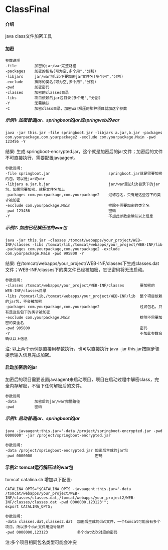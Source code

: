 # ClassFinal

#### 介绍
java class文件加密工具


#### 加密

```
参数说明
-file        加密的jar/war完整路径
-packages    加密的包名(可为空,多个用","分割)
-libjars     jar/war包lib下要加密jar文件名(多个用","分割)
-exclude     排除的类名(可为空,多个用","分割)
-pwd         加密密码
-classes     加密的classes目录
-libs        项目依赖的jar包目录(多个用","分割)
-Y           无需确认
-C           加密class目录，加密war解压的那种项目就加这个参数
```


##### 示例1: 加密普通jar、springboot的jar或springweb的war

```
java -jar this.jar -file springboot.jar -libjars a.jar,b.jar -packages com.yourpackage,com.yourpackage2 -exclude com.yourpackage.Main -pwd 123456 -Y
```

结果: 生成 springboot-encrypted.jar，这个就是加密后的jar文件；加密后的文件不可直接执行，需要配置javaagent。

```
参数说明:
-file springboot.jar                          springboot.jar就是需要加密的包，可以是jar或war
-libjars a.jar,b.jar                          jar/war里边lib目录下的jar包，如果需要加密，就把文件名加上
-packages com.yourpackage,com.yourpackage2    过滤包名，只有是这些包下的类才被加密
-exclude com.yourpackage.Main                 排除不需要加密的类全名
-pwd 123456                                   密码
-Y                                            不加此参数会确认以上信息
```

##### 示例2: 加密已经解压过的war包

```
java -jar this.jar -classes /tomcat/webapps/your_project/WEB-INF/classes -libs /tomcat/lib,/tomcat/webapps/your_project/WEB-INF/lib -packages com.yourpackage,com.yourpackage2 -exclude com.yourpackage.Main -pwd 995800 -Y
```

结果: 在/tomcat/webapps/your_project/WEB-INF/classes下生成classes.dat文件；WEB-INF/classes下的类文件已经被加密，忘记密码将无法启动。

```
参数说明:
-classes /tomcat/webapps/your_project/WEB-INF/classes       要加密的WEB-INF/classes目录
-libs /tomcat/lib,/tomcat/webapps/your_project/WEB-INF/lib  整个项目依赖的jar包，不会被加密
-packages com.yourpackage,com.yourpackage2                  过滤包名，只有是这些包下的类才被加密
-exclude com.yourpackage.Main                               排除不需要加密的类全名
-pwd 995800                                                 密码
-Y                                                          不加此参数会确认以上信息
```

注:
以上两个示例是直接用参数执行，也可以直接执行 java -jar this.jar按照步骤提示输入信息完成加密。


#### 启动加密后的jar

加密后的项目需要设置javaagent来启动项目，项目在启动过程中解密class，完全内存解密，不留下任何解密后的文件。

```
参数说明
-data        加密后的jar/war完整路径
-pwd         密码
```


##### 示例1: 启动普通jar、springboot的jar

```
java -javaagent:this.jar='-data /project/springboot-encrypted.jar -pwd 0000000' -jar /project/springboot-encrypted.jar
```

```
参数说明:
-data /project/springboot-encrypted.jar 加密后生成的jar包
-pwd 0000000                            密码
```



#### 示例2: tomcat运行解压过的war包

tomcat catalina.sh 增加以下配置:
```
CATALINA_OPTS="$CATALINA_OPTS -javaagent:this.jar='-data /tomcat/webapps/your_project/WEB-INF/classes/classes.dat,/tomcat/webapps/your_project2/WEB-INF/classes/classes.dat -pwd 0000000,123123'";
export CATALINA_OPTS;
```

```
参数说明:
-data classes.dat,classes2.dat  加密后生成的dat文件，一个tomcat可能会有多个项目，所以多个dat文件用逗号隔开
-pwd 0000000,123123             多个dat依次对应的密码
```

注:多个项目相同包名类型可能会冲突


